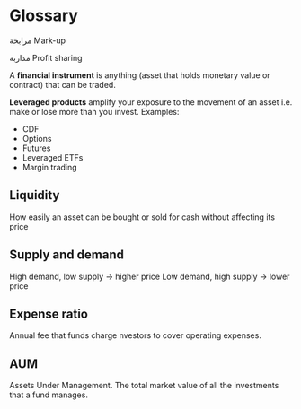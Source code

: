 # Glossary



مرابحة
Mark-up

مداربة
Profit sharing

A **financial instrument** is anything (asset that holds monetary value or contract) that can be traded.

**Leveraged products** amplify your exposure to the movement of an asset i.e. make or lose more than you invest. Examples:
* CDF
* Options
* Futures
* Leveraged ETFs
* Margin trading

## Liquidity

How easily an asset can be bought or sold for cash without affecting its price

## Supply and demand 

High demand, low supply -> higher price
Low demand, high supply -> lower price

## Expense ratio

Annual fee that funds charge nvestors to cover operating expenses. 

## AUM

Assets Under Management. The total market value of all the investments that a fund manages.

